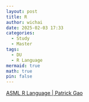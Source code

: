 ```yaml
---
layout: post
title: R
author: wichai
date: 2025-02-03 17:33
categories:
  - Study
  - Master
tags:
  - DU
  - R Language
mermaid: true
math: true
pin: false
---
```

[ASML R Language \| Patrick Gao](https://platogy.github.io/posts/ASML-R/)
